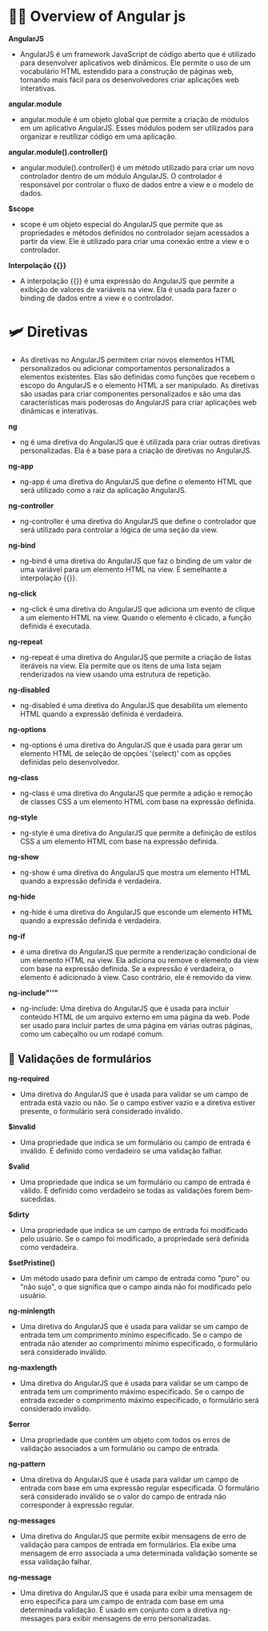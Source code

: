# 🧑‍💻 Overview of Angular js

**AngularJS**
- AngularJS é um framework JavaScript de código aberto que é utilizado para desenvolver aplicativos web dinâmicos. Ele permite o uso de um vocabulário HTML estendido para a construção de páginas web, tornando mais fácil para os desenvolvedores criar aplicações web interativas.

**angular.module**
- angular.module é um objeto global que permite a criação de módulos em um aplicativo AngularJS. Esses módulos podem ser utilizados para organizar e reutilizar código em uma aplicação.

**angular.module().controller()**
- angular.module().controller() é um método utilizado para criar um novo controlador dentro de um módulo AngularJS. O controlador é responsável por controlar o fluxo de dados entre a view e o modelo de dados.

**$scope**  
- scope é um objeto especial do AngularJS que permite que as propriedades e métodos definidos no controlador sejam acessados a partir da view. Ele é utilizado para criar uma conexão entre a view e o controlador.

**Interpolação {{}}**
- A interpolação {{}} é uma expressão do AngularJS que permite a exibição de valores de variáveis na view. Ela é usada para fazer o binding de dados entre a view e o controlador.

# 🛩 Diretivas

- As diretivas no AngularJS permitem criar novos elementos HTML personalizados ou adicionar comportamentos personalizados a elementos existentes. Elas são definidas como funções que recebem o escopo do AngularJS e o elemento HTML a ser manipulado. As diretivas são usadas para criar componentes personalizados e são uma das características mais poderosas do AngularJS para criar aplicações web dinâmicas e interativas.

**ng**
- ng é uma diretiva do AngularJS que é utilizada para criar outras diretivas personalizadas. Ela é a base para a criação de diretivas no AngularJS.

**ng-app**
- ng-app é uma diretiva do AngularJS que define o elemento HTML que será utilizado como a raiz da aplicação AngularJS.

**ng-controller**
- ng-controller é uma diretiva do AngularJS que define o controlador que será utilizado para controlar a lógica de uma seção da view.

**ng-bind**
- ng-bind é uma diretiva do AngularJS que faz o binding de um valor de uma variável para um elemento HTML na view. É semelhante a interpolação {{}}.

**ng-click**
- ng-click é uma diretiva do AngularJS que adiciona um evento de clique a um elemento HTML na view. Quando o elemento é clicado, a função definida é executada.

**ng-repeat**
- ng-repeat é uma diretiva do AngularJS que permite a criação de listas iteráveis na view. Ela permite que os itens de uma lista sejam renderizados na view usando uma estrutura de repetição.

**ng-disabled**
- ng-disabled é uma diretiva do AngularJS que desabilita um elemento HTML quando a expressão definida é verdadeira.

**ng-options**
- ng-options é uma diretiva do AngularJS que é usada para gerar um elemento HTML de seleção de opções '(select)' com as opções definidas pelo desenvolvedor.

**ng-class**
- ng-class é uma diretiva do AngularJS que permite a adição e remoção de classes CSS a um elemento HTML com base na expressão definida.

**ng-style**
- ng-style é uma diretiva do AngularJS que permite a definição de estilos CSS a um elemento HTML com base na expressão definida.

**ng-show**
- ng-show é uma diretiva do AngularJS que mostra um elemento HTML quando a expressão definida é verdadeira.

**ng-hide**
- ng-hide é uma diretiva do AngularJS que esconde um elemento HTML quando a expressão definida é verdadeira.

**ng-if** 
- é uma diretiva do AngularJS que permite a renderização condicional de um elemento HTML na view. Ela adiciona ou remove o elemento da view com base na expressão definida. Se a expressão é verdadeira, o elemento é adicionado à view. Caso contrário, ele é removido da view.

**ng-include"''"**
- ng-include: Uma diretiva do AngularJS que é usada para incluir conteúdo HTML de um arquivo externo em uma página da web. Pode ser usado para incluir partes de uma página em várias outras páginas, como um cabeçalho ou um rodapé comum.

## 📝 Validações de formulários

**ng-required**
- Uma diretiva do AngularJS que é usada para validar se um campo de entrada está vazio ou não. Se o campo estiver vazio e a diretiva estiver presente, o formulário será considerado inválido.

**$invalid**
- Uma propriedade que indica se um formulário ou campo de entrada é inválido. É definido como verdadeiro se uma validação falhar.

**$valid**
- Uma propriedade que indica se um formulário ou campo de entrada é válido. É definido como verdadeiro se todas as validações forem bem-sucedidas.

**$dirty**
- Uma propriedade que indica se um campo de entrada foi modificado pelo usuário. Se o campo foi modificado, a propriedade será definida como verdadeira.

**$setPristine()**
- Um método usado para definir um campo de entrada como "puro" ou "não sujo", o que significa que o campo ainda não foi modificado pelo usuário.

**ng-minlength**
 - Uma diretiva do AngularJS que é usada para validar se um campo de entrada tem um comprimento mínimo especificado. Se o campo de entrada não atender ao comprimento mínimo especificado, o formulário será considerado inválido.

**ng-maxlength** 
- Uma diretiva do AngularJS que é usada para validar se um campo de entrada tem um comprimento máximo especificado. Se o campo de entrada exceder o comprimento máximo especificado, o formulário será considerado inválido.

**$error**
- Uma propriedade que contém um objeto com todos os erros de validação associados a um formulário ou campo de entrada.

**ng-pattern**
- Uma diretiva do AngularJS que é usada para validar um campo de entrada com base em uma expressão regular especificada. O formulário será considerado inválido se o valor do campo de entrada não corresponder à expressão regular.

**ng-messages**
- Uma diretiva do AngularJS que permite exibir mensagens de erro de validação para campos de entrada em formulários. Ela exibe uma mensagem de erro associada a uma determinada validação somente se essa validação falhar.

**ng-message**
- Uma diretiva do AngularJS que é usada para exibir uma mensagem de erro específica para um campo de entrada com base em uma determinada validação. É usado em conjunto com a diretiva ng-messages para exibir mensagens de erro personalizadas.